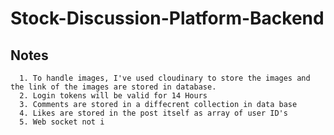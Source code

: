 # Stock-Discussion-Platform-Backend
## Notes
      1. To handle images, I've used cloudinary to store the images and the link of the images are stored in database.
      2. Login tokens will be valid for 14 Hours
      3. Comments are stored in a diffecrent collection in data base
      4. Likes are stored in the post itself as array of user ID's
      5. Web socket not i
